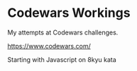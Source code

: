 # Codewars Workings
My attempts at Codewars challenges. 

https://www.codewars.com/

Starting with Javascript on 8kyu kata
